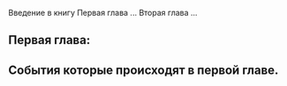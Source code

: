 Введение в книгу 
Первая глава ...
Вторая глава ...

Первая глава:
------
События которые происходят в первой главе.
------





